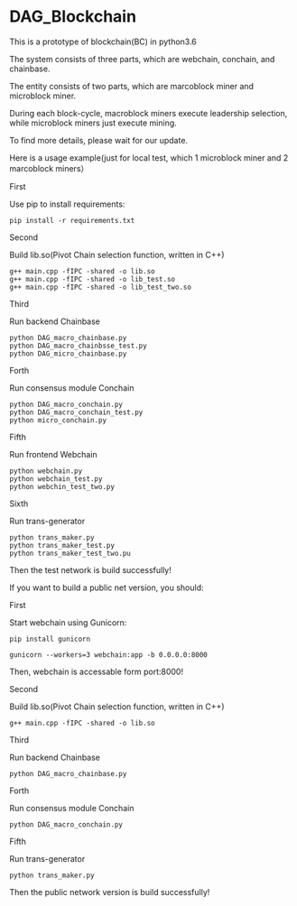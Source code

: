 # DAG_Blockchain

This is a prototype of blockchain(BC) in python3.6

The system consists of three parts, which are webchain, conchain, and chainbase.

The entity consists of two parts, which are marcoblock miner and microblock miner.

During each block-cycle, macroblock miners execute leadership selection, while microblock miners just execute mining.

To find more details, please wait for our update.

Here is a usage example(just for local test, which 1 microblock miner and 2 marcoblock miners）

First

Use pip to install requirements:
```
pip install -r requirements.txt
```
Second

Build lib.so(Pivot Chain selection function, written in C++)
```
g++ main.cpp -fIPC -shared -o lib.so
g++ main.cpp -fIPC -shared -o lib_test.so
g++ main.cpp -fIPC -shared -o lib_test_two.so
```
Third

Run backend Chainbase
```
python DAG_macro_chainbase.py
python DAG_macro_chainbsse_test.py
python DAG_micro_chainbase.py
```
Forth

Run consensus module Conchain
```
python DAG_macro_conchain.py
python DAG_macro_conchain_test.py
python micro_conchain.py
```
Fifth

Run frontend Webchain
```
python webchain.py
python webchain_test.py
python webchin_test_two.py
```
Sixth

Run trans-generator
```
python trans_maker.py
python trans_maker_test.py
python trans_maker_test_two.pu
```
Then the test network is build successfully!

If you want to build a public net version, you should:

First

Start webchain using Gunicorn:

```
pip install gunicorn
```

```
gunicorn --workers=3 webchain:app -b 0.0.0.0:8000
```

Then, webchain is accessable form port:8000!

Second 

Build lib.so(Pivot Chain selection function, written in C++)
```
g++ main.cpp -fIPC -shared -o lib.so
```
Third

Run backend Chainbase
```
python DAG_macro_chainbase.py
```
Forth

Run consensus module Conchain
```
python DAG_macro_conchain.py
```
Fifth

Run trans-generator
```
python trans_maker.py
```
Then the public network version is build successfully!

